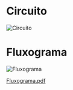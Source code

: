 # Circuito

![Circuito](https://user-images.githubusercontent.com/67662041/87811717-7a5da200-c835-11ea-9d9b-5466884a727f.PNG)

# Fluxograma

![Fluxograma](https://user-images.githubusercontent.com/67662041/87810708-c7d90f80-c833-11ea-9a74-b2970b5a01a7.png)

[Fluxograma.pdf](https://github.com/simpleCod3r/PIC16F887-EXs/files/4939023/Fluxograma.pdf)
